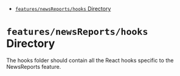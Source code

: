 <!-- START doctoc generated TOC please keep comment here to allow auto update -->
<!-- DON'T EDIT THIS SECTION, INSTEAD RE-RUN doctoc TO UPDATE -->

- [`features/newsReports/hooks` Directory](#featuresnewsreportshooks-directory)

<!-- END doctoc generated TOC please keep comment here to allow auto update -->

# `features/newsReports/hooks` Directory

The hooks folder should contain all the React hooks specific to the NewsReports feature.
